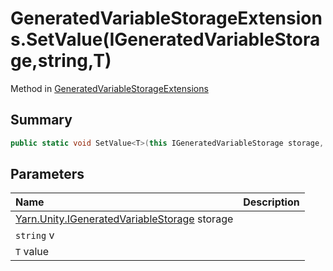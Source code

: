 # GeneratedVariableStorageExtensions.SetValue(IGeneratedVariableStorage,string,T)

Method in [GeneratedVariableStorageExtensions](/docs/api/csharp/yarn.unity.generatedvariablestorageextensions.md)

## Summary



```csharp
public static void SetValue<T>(this IGeneratedVariableStorage storage, string v, T value) where T : IConvertible
```

## Parameters

|Name|Description|
|:---|:---|
|[Yarn.Unity.IGeneratedVariableStorage](/docs/api/csharp/yarn.unity.igeneratedvariablestorage.md) storage||
|`string` v||
|`T` value||

